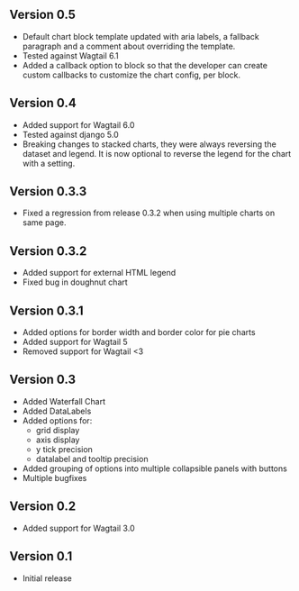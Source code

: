 ## Version 0.5
* Default chart block template updated with aria labels, a fallback paragraph and a comment about overriding the template.
* Tested against Wagtail 6.1
* Added a callback option to block so that the developer can create custom callbacks to customize the chart config, per block.

## Version 0.4
* Added support for Wagtail 6.0
* Tested against django 5.0
* Breaking changes to stacked charts, they were always reversing the dataset and legend.
  It is now optional to reverse the legend for the chart with a setting.

## Version 0.3.3
* Fixed a regression from release 0.3.2 when using multiple charts on same page.

## Version 0.3.2
* Added support for external HTML legend
* Fixed bug in doughnut chart

## Version 0.3.1
* Added options for border width and border color for pie charts
* Added support for Wagtail 5
* Removed support for Wagtail <3

## Version 0.3
* Added Waterfall Chart
* Added DataLabels
* Added options for:
  * grid display
  * axis display
  * y tick precision
  * datalabel and tooltip precision
* Added grouping of options into multiple collapsible panels with buttons
* Multiple bugfixes

## Version 0.2
* Added support for Wagtail 3.0

## Version 0.1
* Initial release
